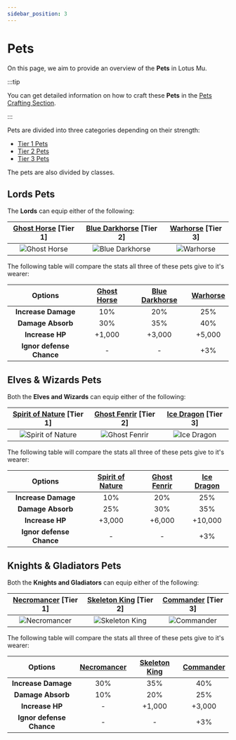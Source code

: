 ```yaml
---
sidebar_position: 3
---
```


# Pets

On this page, we aim to provide an overview of the **Pets** in Lotus Mu.

:::tip

You can get detailed information on how to craft these **Pets** in the [Pets Crafting Section](/category/pets).

:::

Pets are divided into three categories depending on their strength:

- [Tier 1 Pets](/category/tier-1)
- [Tier 2 Pets](/category/tier-2)
- [Tier 3 Pets](/category/tier-3)

The pets are also divided by classes.

## Lords Pets

The **Lords** can equip either of the following:

| [Ghost Horse](/crafting/pets/tier-1/ghost-horse) **[Tier 1]** | [Blue Darkhorse](/crafting/pets/tier-2/blue-darkhorse) **[Tier 2]** | [Warhorse](/crafting/pets/tier-3/warhorse) **[Tier 3]** |
| :-----------------------------------------------------------: | :-----------------------------------------------------------------: | :-----------------------------------------------------: |
|        ![Ghost Horse](/img/items/pets/ghost-horse.jpg)        |       ![Blue Darkhorse](/img/items/pets/blue-dark-horse.jpg)        |        ![Warhorse](/img/items/pets/warhorse.jpg)        |

The following table will compare the stats all three of these pets give to it's wearer:

|         Options          | [Ghost Horse](/crafting/pets/tier-1/ghost-horse) | [Blue Darkhorse](/crafting/pets/tier-2/blue-darkhorse) | [Warhorse](/crafting/pets/tier-3/warhorse) |
| :----------------------: | :----------------------------------------------: | :----------------------------------------------------: | :----------------------------------------: |
|   **Increase Damage**    |                       10%                        |                          20%                           |                    25%                     |
|    **Damage Absorb**     |                       30%                        |                          35%                           |                    40%                     |
|     **Increase HP**      |                      +1,000                      |                         +3,000                         |                   +5,000                   |
| **Ignor defense Chance** |                        -                         |                           -                            |                    +3%                     |

## Elves & Wizards Pets

Both the **Elves and Wizards** can equip either of the following:

| [Spirit of Nature](/crafting/pets/tier-1/spirit-of-nature) **[Tier 1]** | [Ghost Fenrir](/crafting/pets/tier-2/ghost-fenrir) **[Tier 2]** | [Ice Dragon](/crafting/pets/tier-3/ice-dragon) **[Tier 3]** |
| :---------------------------------------------------------------------: | :-------------------------------------------------------------: | :---------------------------------------------------------: |
|        ![Spirit of Nature](/img/items/pets/spirit-of-nature.jpg)        |        ![Ghost Fenrir](/img/items/pets/ghost-fenrir.jpg)        |        ![Ice Dragon](/img/items/pets/ice-dragon.jpg)        |

The following table will compare the stats all three of these pets give to it's wearer:

|         Options          | [Spirit of Nature](/crafting/pets/tier-1/spirit-of-nature) | [Ghost Fenrir](/crafting/pets/tier-2/ghost-fenrir) | [Ice Dragon](/crafting/pets/tier-3/ice-dragon) |
| :----------------------: | :--------------------------------------------------------: | :------------------------------------------------: | :--------------------------------------------: |
|   **Increase Damage**    |                            10%                             |                        20%                         |                      25%                       |
|    **Damage Absorb**     |                            25%                             |                        30%                         |                      35%                       |
|     **Increase HP**      |                           +3,000                           |                       +6,000                       |                    +10,000                     |
| **Ignor defense Chance** |                             -                              |                         -                          |                      +3%                       |

## Knights & Gladiators Pets

Both the **Knights and Gladiators** can equip either of the following:

| [Necromancer](/crafting/pets/tier-1/necromancer) **[Tier 1]** | [Skeleton King](/crafting/pets/tier-2/skeleton-king) **[Tier 2]** | [Commander](/crafting/pets/tier-3/commander) **[Tier 3]** |
| :-----------------------------------------------------------: | :---------------------------------------------------------------: | :-------------------------------------------------------: |
|        ![Necromancer](/img/items/pets/necromancer.jpg)        |          ![Skeleton King](/img/items/pets/skeleton.jpg)           |        ![Commander](/img/items/pets/commander.jpg)        |

The following table will compare the stats all three of these pets give to it's wearer:

|         Options          | [Necromancer](/crafting/pets/tier-1/necromancer) | [Skeleton King](/crafting/pets/tier-2/skeleton-king) | [Commander](/crafting/pets/tier-3/commander) |
| :----------------------: | :----------------------------------------------: | :--------------------------------------------------: | :------------------------------------------: |
|   **Increase Damage**    |                       30%                        |                         35%                          |                     40%                      |
|    **Damage Absorb**     |                       10%                        |                         20%                          |                     25%                      |
|     **Increase HP**      |                        -                         |                        +1,000                        |                    +3,000                    |
| **Ignor defense Chance** |                        -                         |                          -                           |                     +3%                      |
